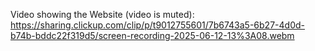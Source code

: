 Video showing the Website (video is muted): https://sharing.clickup.com/clip/p/t9012755601/7b6743a5-6b27-4d0d-b74b-bddc22f319d5/screen-recording-2025-06-12-13%3A08.webm
